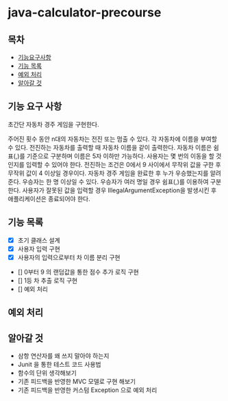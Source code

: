 # java-calculator-precourse

## 목차

- [기능요구사항](#기능-요구-사항)
- [기능 목록](#기능-목록)
- [예외 처리](#예외-처리)
- [알아갈 것](#알아갈-것)

## 기능 요구 사항

초간단 자동차 경주 게임을 구현한다.

주어진 횟수 동안 n대의 자동차는 전진 또는 멈출 수 있다.
각 자동차에 이름을 부여할 수 있다. 전진하는 자동차를 출력할 때 자동차 이름을 같이 출력한다.
자동차 이름은 쉼표(,)를 기준으로 구분하며 이름은 5자 이하만 가능하다.
사용자는 몇 번의 이동을 할 것인지를 입력할 수 있어야 한다.
전진하는 조건은 0에서 9 사이에서 무작위 값을 구한 후 무작위 값이 4 이상일 경우이다.
자동차 경주 게임을 완료한 후 누가 우승했는지를 알려준다. 우승자는 한 명 이상일 수 있다.
우승자가 여러 명일 경우 쉼표(,)를 이용하여 구분한다.
사용자가 잘못된 값을 입력할 경우 IllegalArgumentException을 발생시킨 후 애플리케이션은 종료되어야 한다.

## 기능 목록

- [x] 초기 클래스 설계
- [x] 사용자 입력 구현
- [x] 사용자의 입력으로부터 차 이름 분리 구현 
- [] 0부터 9 의 랜덤값을 통한 점수 추가 로직 구현 
- [] 1등 차 추출 로직 구현 
- [] 예외 처리 

## 예외 처리
 


## 알아갈 것

- 삼항 연산자를 왜 쓰지 말아야 하는지
- Junit 을 통한 테스트 코드 사용법
- 함수의 단위 생각해보기 
- 기존 피드백을 반영한 MVC 모델로 구현 해보기
- 기존 피드백을 반영한 커스텀 Exception 으로 예외 처리 